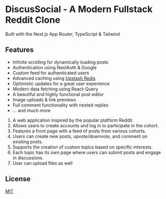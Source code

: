 # DiscusSocial - A Modern Fullstack Reddit Clone

Built with the Next.js App Router, TypeScript & Tailwind

## Features

- Infinite scrolling for dynamically loading posts
- Authentication using NextAuth & Google
- Custom feed for authenticated users
- Advanced caching using [Upstash Redis](https://upstash.com/?utm_source=Josh2)
- Optimistic updates for a great user experience
- Modern data fetching using React-Query
- A beautiful and highly functional post editor
- Image uploads & link previews
- Full comment functionality with nested replies
- ... and much more

  
1. A web application inspired by the popular platform Reddit.
2. Allows users to create accounts and log in to participate in the cohort.
3. Features a front page with a feed of posts from various cohorts.
4. Users can create new posts, upvote/downvote, and comment on existing posts.
5. Supports the creation of custom topics based on specific interests.
6. Each topic has its own page where users can submit posts and engage in discussions.
7. User can upload files as well

## License

[MIT](https://choosealicense.com/licenses/mit/)

